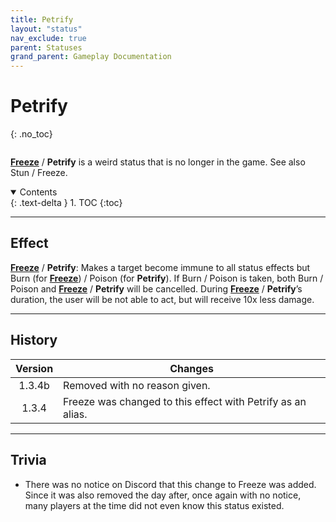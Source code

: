 ```yaml
---
title: Petrify
layout: "status"
nav_exclude: true
parent: Statuses
grand_parent: Gameplay Documentation
---
```


# Petrify
{: .no_toc}

<div class="row">
<div class="column content" markdown="1">

**[Freeze](temp_remove)** / **Petrify** is a weird status that is no longer in the game. See also Stun / Freeze.

</div>
<div class="column toc" markdown="1">
<details open markdown="block">
<summary>
Contents
</summary>
{: .text-delta }
1. TOC
{:toc}
</details>
</div>
</div> 

---

## Effect

**[Freeze](temp_remove)** / **Petrify**: Makes a target become immune to all status effects but Burn (for **[Freeze](temp_remove)**) / Poison (for **Petrify**). If Burn / Poison is taken, both Burn / Poison and **[Freeze](temp_remove)** / **Petrify** will be cancelled. During **[Freeze](temp_remove)** / **Petrify**’s duration, the user will be not able to act, but will receive 10x less damage.

---

## History

| Version | Changes |
| :---: | --- |
| 1.3.4b | Removed with no reason given. |
| 1.3.4 | Freeze was changed to this effect with Petrify as an alias. |

---

## Trivia

- There was no notice on Discord that this change to Freeze was added. Since it was also removed the day after, once again with no notice, many players at the time did not even know this status existed.